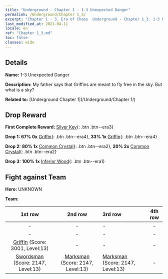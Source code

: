```yaml
---
title: "Underground - Chapter 1 - 1-3 Unexpected Danger"
permalink: /Underground/Chapter 1_3/
excerpt: "Chapter 1 - 3. Era of Chaos  Underground - Chapter 1_3. 1-3 Unexpected Danger"
last_modified_at: 2021-04-11
locale: en
ref: "Chapter 1_3.md"
toc: false
classes: wide
---
```


## Details

 **Name:** 1-3 Unexpected Danger

 **Description:** My father says that Griffins are meant to fly free in the sky. But what is a sky?

 **Related to:** [Underground Chapter 1](/Underground/Chapter 1/)

## Drop Reward

 **First Complete Reward:** [Silver Key](/Items/con_693/){: .btn .btn--era3}

 **Drop 1:** **67% 0x** [Griffin](/Items/unt_192/){: .btn .btn--era4}, **33% 1x** [Griffin](/Items/unt_192/){: .btn .btn--era4}

 **Drop 2:** **80% 1x** [Common Crystal](/Items/mat_11/){: .btn .btn--era2}, **20% 2x** [Common Crystal](/Items/mat_11/){: .btn .btn--era2}

 **Drop 3:** **100% 1x** [Inferior Wood](/Items/mat_1/){: .btn .btn--era1}


## Fight against Team
 **Hero:** UNKNOWN

 **Team:**


  | 1st row | 2nd row | 3rd row | 4th row |
  |:----:|:----:|:----|:----:|
  | - | - | - | - |
  | - | - | - | - |
  | [Griffin](/units/Griffin/) (Score: 3001, Level:13)  | - | - | - |
  | [Swordsman](/units/Swordsman/) (Score: 2147, Level:13)  | [Marksman](/units/Marksman/) (Score: 2147, Level:13)  | [Marksman](/units/Marksman/) (Score: 2147, Level:13)  | - |


